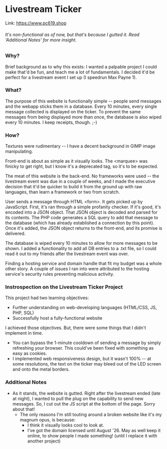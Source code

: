 # Livestream Ticker
Link: https://www.pc619.shop

###### It's non-functional as of now, but that's because I gutted it. Read 'Additional Notes' for more insight.

### Why?
Brief background as to why this exists: I wanted a palpable project I could make that'd be fun, and teach me a lot of fundamentals. I decided it'd be perfect for a livestream event I set up (I speedrun Max Payne 1).

### What?
The purpose of this website is functionally simple -- people send messages and the webapp sticks them in a database. Every 10 minutes, every single message collected is displayed on the ticker. To prevent the same messages from being displayed more than once, the database is also wiped every 10 minutes. I keep receipts, though. ;-)

### How?
Textures were rudimentary -- I have a decent background in GIMP image manipulating.

Front-end is about as simple as it visually looks. The &lt;marquee&gt; was finicky to get right, but I know it's a deprecated tag, so it's to be expected.

The meat of this website is the back-end. No frameworks were used -- the livestream event was due in a couple of weeks, and I made the executive decision that it'd be quicker to build it from the ground up with raw languages, than learn a framework or two from scratch.

User sends a message through HTML &lt;form&gt;. It gets picked up by JavaScript. First, it's ran through a simple profanity checker. If it's good, it's encoded into a JSON object. That JSON object is decoded and parsed for its contents. The PHP code generates a SQL query to add that message to the database (which has already established a connection by this point). Once it's added, the JSON object returns to the front-end, and its promise is delivered.

The database is wiped every 10 minutes to allow for more messages to be shown. I added a functionality to add all DB entries to a .txt file, so I could read it out to my friends after the livestream event was over.

Finding a hosting service and domain handle that fit my budget was a whole other story. A couple of issues I ran into were attributed to the hosting service's security rules preventing malicious activity.

### Instrospection on the Livestream Ticker Project
This project had two learning objectives:
- Further understanding on web-developing languages (HTML/CSS, JS, PHP, SQL)
- Successfully host a fully-functional website

I achieved those objectives. But, there were some things that I didn't implement in time.
- You can bypass the 1-minute cooldown of sending a message by simply refreshing your browser. This could've been fixed with something as easy as cookies.
- I implemented web responsiveness design, but it wasn't 100% -- at some resolutions, the text on the ticker may bleed out of the LED screen and onto the metal borders.

### Additional Notes
- As it stands, the website is gutted. Right after the livestream ended (late at night), I wanted to pull the plug on the capability to send new messages. So, I cut out the JS script at the bottom of the page. Sorry about that!
    - The only reasons I'm still touting around a broken website like it's my magnum opus, is because:
        - I think it visually looks cool to look at.
        - I've got the domain licensed until August '26. May as well keep it online, to show people I made something! (until I replace it with another project)
